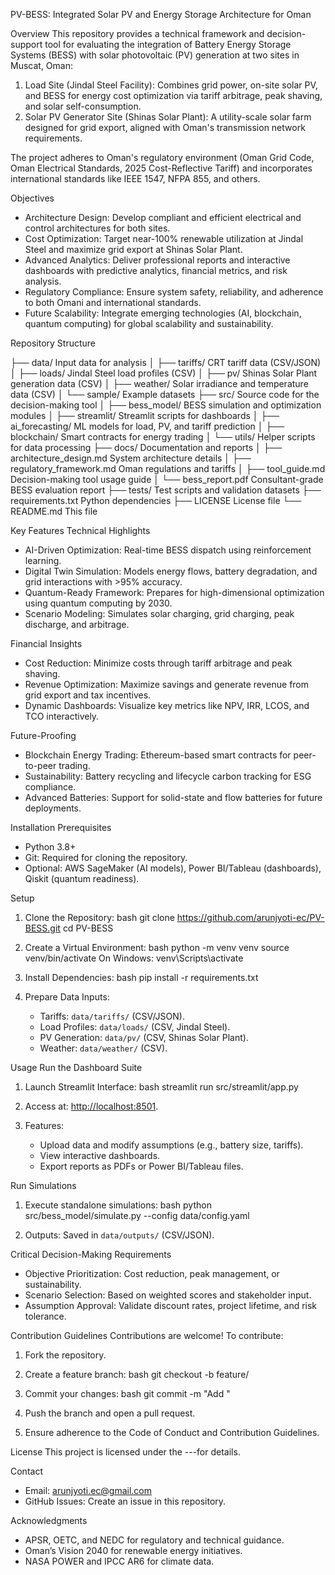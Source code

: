 PV-BESS: Integrated Solar PV and Energy Storage Architecture for Oman

Overview
This repository provides a technical framework and decision-support tool for evaluating the integration of Battery Energy Storage Systems (BESS) with solar photovoltaic (PV) generation at two sites in Muscat, Oman:
1. Load Site (Jindal Steel Facility): Combines grid power, on-site solar PV, and BESS for energy cost optimization via tariff arbitrage, peak shaving, and solar self-consumption.
2. Solar PV Generator Site (Shinas Solar Plant): A utility-scale solar farm designed for grid export, aligned with Oman's transmission network requirements.

The project adheres to Oman's regulatory environment (Oman Grid Code, Oman Electrical Standards, 2025 Cost-Reflective Tariff) and incorporates international standards like IEEE 1547, NFPA 855, and others.

 Objectives
- Architecture Design: Develop compliant and efficient electrical and control architectures for both sites.
- Cost Optimization: Target near-100% renewable utilization at Jindal Steel and maximize grid export at Shinas Solar Plant.
- Advanced Analytics: Deliver professional reports and interactive dashboards with predictive analytics, financial metrics, and risk analysis.
- Regulatory Compliance: Ensure system safety, reliability, and adherence to both Omani and international standards.
- Future Scalability: Integrate emerging technologies (AI, blockchain, quantum computing) for global scalability and sustainability.

 Repository Structure

├── data/                      Input data for analysis
│   ├── tariffs/               CRT tariff data (CSV/JSON)
│   ├── loads/                 Jindal Steel load profiles (CSV)
│   ├── pv/                    Shinas Solar Plant generation data (CSV)
│   ├── weather/               Solar irradiance and temperature data (CSV)
│   └── sample/                Example datasets
├── src/                       Source code for the decision-making tool
│   ├── bess_model/            BESS simulation and optimization modules
│   ├── streamlit/             Streamlit scripts for dashboards
│   ├── ai_forecasting/        ML models for load, PV, and tariff prediction
│   ├── blockchain/            Smart contracts for energy trading
│   └── utils/                 Helper scripts for data processing
├── docs/                      Documentation and reports
│   ├── architecture_design.md  System architecture details
│   ├── regulatory_framework.md  Oman regulations and tariffs
│   ├── tool_guide.md          Decision-making tool usage guide
│   └── bess_report.pdf        Consultant-grade BESS evaluation report
├── tests/                     Test scripts and validation datasets
├── requirements.txt           Python dependencies
├── LICENSE                    License file
└── README.md                  This file

 Key Features
 Technical Highlights
- AI-Driven Optimization: Real-time BESS dispatch using reinforcement learning.
- Digital Twin Simulation: Models energy flows, battery degradation, and grid interactions with >95% accuracy.
- Quantum-Ready Framework: Prepares for high-dimensional optimization using quantum computing by 2030.
- Scenario Modeling: Simulates solar charging, grid charging, peak discharge, and arbitrage.

 Financial Insights
- Cost Reduction: Minimize costs through tariff arbitrage and peak shaving.
- Revenue Optimization: Maximize savings and generate revenue from grid export and tax incentives.
- Dynamic Dashboards: Visualize key metrics like NPV, IRR, LCOS, and TCO interactively.

 Future-Proofing
- Blockchain Energy Trading: Ethereum-based smart contracts for peer-to-peer trading.
- Sustainability: Battery recycling and lifecycle carbon tracking for ESG compliance.
- Advanced Batteries: Support for solid-state and flow batteries for future deployments.

 Installation
 Prerequisites
- Python 3.8+
- Git: Required for cloning the repository.
- Optional: AWS SageMaker (AI models), Power BI/Tableau (dashboards), Qiskit (quantum readiness).

 Setup
1. Clone the Repository:
  bash
   git clone https://github.com/arunjyoti-ec/PV-BESS.git
   cd PV-BESS
  
2. Create a Virtual Environment:
  bash
   python -m venv venv
   source venv/bin/activate   On Windows: venv\Scripts\activate
  
3. Install Dependencies:
  bash
   pip install -r requirements.txt
  
4. Prepare Data Inputs:
   - Tariffs: `data/tariffs/` (CSV/JSON).
   - Load Profiles: `data/loads/` (CSV, Jindal Steel).
   - PV Generation: `data/pv/` (CSV, Shinas Solar Plant).
   - Weather: `data/weather/` (CSV).

 Usage
 Run the Dashboard Suite
1. Launch Streamlit Interface:
  bash
   streamlit run src/streamlit/app.py
  
2. Access at: [http://localhost:8501](http://localhost:8501).
3. Features:
   - Upload data and modify assumptions (e.g., battery size, tariffs).
   - View interactive dashboards.
   - Export reports as PDFs or Power BI/Tableau files.

 Run Simulations
1. Execute standalone simulations:
  bash
   python src/bess_model/simulate.py --config data/config.yaml
  
2. Outputs: Saved in `data/outputs/` (CSV/JSON).

 Critical Decision-Making Requirements
- Objective Prioritization: Cost reduction, peak management, or sustainability.
- Scenario Selection: Based on weighted scores and stakeholder input.
- Assumption Approval: Validate discount rates, project lifetime, and risk tolerance.

 Contribution Guidelines
Contributions are welcome! To contribute:
1. Fork the repository.
2. Create a feature branch:
  bash
   git checkout -b feature/<feature-name>
  
3. Commit your changes:
  bash
   git commit -m "Add <feature>"
  
4. Push the branch and open a pull request.
5. Ensure adherence to the Code of Conduct and Contribution Guidelines.

 License
This project is licensed under the ---for details.


 Contact
- Email: arunjyoti.ec@gmail.com
- GitHub Issues: Create an issue in this repository.


 Acknowledgments
- APSR, OETC, and NEDC for regulatory and technical guidance.
- Oman’s Vision 2040 for renewable energy initiatives.
- NASA POWER and IPCC AR6 for climate data.


